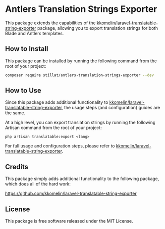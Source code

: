 # Antlers Translation Strings Exporter

This package extends the capabilities of the [kkomelin/laravel-translatable-string-exporter](https://github.com/kkomelin/laravel-translatable-string-exporter) package, allowing you to export translation strings for both Blade and Antlers templates.

## How to Install

This package can be installed by running the following command from the root of your project:

``` bash
composer require stillat/antlers-translation-strings-exporter --dev
```

## How to Use

Since this package adds additional functionality to [kkomelin/laravel-translatable-string-exporter](https://github.com/kkomelin/laravel-translatable-string-exporter), the usage steps (and configuration) guides are the same.

At a high level, you can export translation strings by running the following Artisan command from the root of your project:

```
php artisan translatable:export <lang>
```

For full usage and configuration steps, please refer to [kkomelin/laravel-translatable-string-exporter](https://github.com/kkomelin/laravel-translatable-string-exporter).

## Credits

This package simply adds additional functionality to the following package, which does all of the hard work:

https://github.com/kkomelin/laravel-translatable-string-exporter

## License

This package is free software released under the MIT License.
